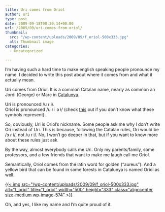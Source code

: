 ```yaml
---
title: Uri comes from Oriol
author: uri
type: post
date: 2009-09-18T08:30:14+00:00
url: /2009/09/uri-comes-from-oriol/
thumbnail:
  src: "/wp-content/uploads/2009/09/f_oriol-500x333.jpg"
  alt: Thumbnail image
categories:
  - Uncategorized

---
```

I&#8217;m having such a hard time to make english speaking people pronounce my name. I decided to write this post about where it comes from and what it actually mean.

Uri comes from Oriol. It is a common Catalan name, nearly as common an Jordi (George) or Marc in [Catalunya][1].

Uri is pronounced /u ɾ i/.  
Oriol is pronounced /u ɾ i ɔ ɫ/ (check [this][2] out if you don&#8217;t know what these symbols represent).

So, obviously, Uri is Oriol&#8217;s nickname. Some people ask me why I don&#8217;t write Ori instead of Uri. This is because, following the Catalan rules, Ori would be /ɔ ɾ i/, not /u ɾ i/. No, I won&#8217;t go deeper in that, but if you want to know more about these rules just ask.

By the way, almost everybody calls me Uri. Only my parents/family, some professors, and a few friends that want to make me laugh call me Oriol.

Semantically, Oriol comes from the latin word for golden (&#8220;aureus&#8221;). And a yellow bird that can be found in some forests in Catalunya is named Oriol as well.

[{{< img src="/wp-content/uploads/2009/09/f_oriol-500x333.jpg" alt="f_oriol" title="f_oriol" width="500" height="333" class="aligncenter size-medium wp-image-574" >}}][3]

Oh, and yes, I like my name and I&#8217;m quite proud of it.

 [1]: https://en.wikipedia.org/wiki/Catalonia
 [2]: https://en.wikipedia.org/wiki/Wikipedia:IPA_for_Catalan_and_Occitan
 [3]: /wp-content/uploads/2009/09/f_oriol.jpg